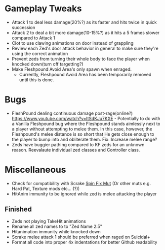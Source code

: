 # Gameplay Tweaks
 - Attack 1 to deal less damage(20%?) as its faster and hits twice in quick succession
 - Attack 2 to deal a bit more damage(10-15%?) as it hits a 5 frames slower compared to Attack 1
 - Clot to use clawing animations on door instead of grappling
 - Review each Zed's door attack behavior in general to make sure they're using the correct animation
 - Prevent zeds from turning their whole body to face the player when knocked down(turn off targetting?)
 - Make Fleshpound Avoid Area's only spawn when enraged. 
   - Currently, Fleshpound Avoid Area has been temporarily removed until this is done.

# Bugs

- FleshPound dealing continuous damage post-rage(online?) https://www.youtube.com/watch?v=ItSdKJu7KXE - Potentially to do with a Vanilla Fleshpound bug where the Fleshpound stands aimlessly next to a player without attempting to melee them. In this case, however, the Fleshpound's melee distance is so short that He gets close enough to the player to bump into and obliterate them. Fix: Increase melee range?
- Zeds have buggier pathing compared to KF zeds for an unknown reason. Reevalaute individual zed classes and Controller class.

# Miscellaneous
- Check for compatibility with Scrake [Spin Fix Mut](https://steamcommunity.com/sharedfiles/filedetails/?id=2046199794) (Or other muts e.g. Hard Pat, Texture mods etc... (?))
- HitAnim immunity to be ignored while zed is melee attacking the player

## Finished
- Zeds not playing TakeHit animations
- Rename all zed names to to "Zed Name 2.5"
- Hitanimation immunity while knocked down
- Scrake melee attack 1 should be preferred when raged on Suicidal+
- Format all code into proper 4x indentations for better Github readability